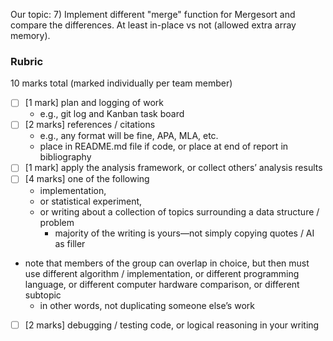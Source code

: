 

Our topic: 7) Implement different "merge" function for Mergesort and compare the differences. At least in-place vs not (allowed extra array memory).

### Rubric
10 marks total (marked individually per team member)
- [ ] [1 mark] plan and logging of work
  - e.g., git log and Kanban task board
- [ ] [2 marks] references / citations
  - e.g., any format will be fine, APA, MLA, etc.
  - place in README.md file if code, or place at end of report in bibliography
- [ ] [1 mark] apply the analysis framework, or collect others’ analysis results
- [ ] [4 marks] one of the following
  - implementation,
  - or statistical experiment,
  - or writing about a collection of topics surrounding a data structure / problem
    - majority of the writing is yours—not simply copying quotes / AI as filler
- note that members of the group can overlap in choice, but then must use different algorithm / implementation, or different programming language, or different computer hardware comparison, or different subtopic
    - in other words, not duplicating someone else’s work
- [ ] [2 marks] debugging / testing code, or logical reasoning in your writing
